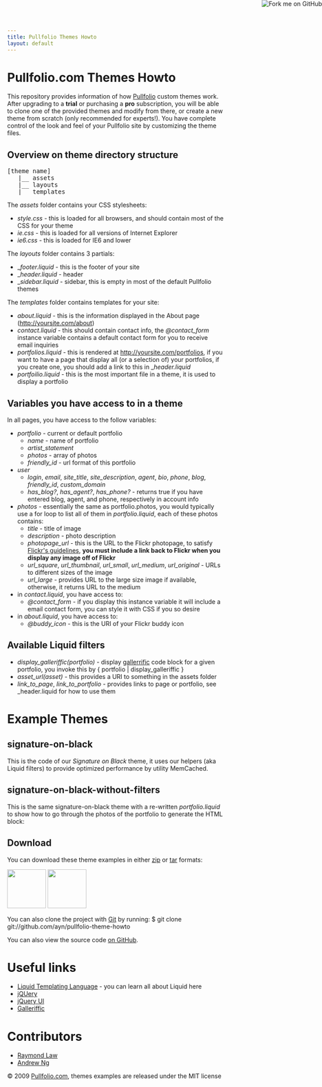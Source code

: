 ```yaml
---
title: Pullfolio Themes Howto
layout: default
---
```


<a href="http://github.com/ayn/pullfolio-theme-howto"><img style="position: absolute; top: 0; right: 0; border: 0;" src="http://s3.amazonaws.com/github/ribbons/forkme_right_darkblue_121621.png" alt="Fork me on GitHub" /></a>


Pullfolio.com Themes Howto
================================
This repository provides information of how [Pullfolio](http://pullfolio.com) custom themes work. After upgrading to a **trial** or purchasing a **pro** subscription, you will be able to clone one of the provided themes and modify from there, or create a new theme from scratch (only recommended for experts!). You have complete control of the look and feel of your Pullfolio site by customizing the theme files.

Overview on theme directory structure
-------------------------------------
<pre>
[theme name]
   |__ assets
   |__ layouts
   |__ templates
</pre>

The _assets_ folder contains your CSS stylesheets:

  * _style.css_ - this is loaded for all browsers, and should contain most of the CSS for your theme
  * _ie.css_ - this is loaded for all versions of Internet Explorer
  * _ie6.css_ - this is loaded for IE6 and lower

The _layouts_ folder contains 3 partials:

  * __footer.liquid_ - this is the footer of your site
  * __header.liquid_ - header
  * __sidebar.liquid_ - sidebar, this is empty in most of the default Pullfolio themes

The _templates_ folder contains templates for your site:

  * _about.liquid_ - this is the information displayed in the About page (http://yoursite.com/about)
  * _contact.liquid_ - this should contain contact info, the *@contact_form* instance variable contains a default contact form for you to receive email inquiries
  * _portfolios.liquid_ - this is rendered at http://yoursite.com/portfolios, if you want to have a page that display all (or a selection of) your portfolios, if you create one, you should add a link to this in __header.liquid_
  * _portfoilio.liquid_ - this is the most important file in a theme, it is used to display a portfolio
  
Variables you have access to in a theme
---------------------------------------
In all pages, you have access to the follow variables:

  * _portfolio_ - current or default portfolio
    * _name_ - name of portfolio
    * *artist_statement*
    * _photos_ - array of photos
    * *friendly_id* - url format of this portfolio
  * _user_
    * _login_, _email_, *site_title*, *site_description*, _agent_, _bio_, _phone_, _blog_, *friendly_id*, *custom_domain*
    * *has_blog?*, *has_agent?*, *has_phone?* - returns true if you have entered blog, agent, and phone, respectively in account info
  * _photos_ - essentially the same as portfolio.photos, you would typically use a for loop to list all of them in *portfolio.liquid*, each of these photos contains:
    * _title_ - title of image
    * _description_ - photo description
    * _photopage_url_ - this is the URL to the Flickr photopage, to satisfy [Flickr's guidelines](http://www.flickr.com/guidelines.gne), **you must include a link back to Flickr when you display any image off of Flickr**
    * *url_square*, *url_thumbnail*, *url_small*, *url_medium*, *url_original* - URLs to different sizes of the image
    * *url_large* - provides URL to the large size image if available, otherwise, it returns URL to the medium
  * in _contact.liquid_, you have access to:
    * *@contact_form* - if you display this instance variable it will include a email contact form, you can style it with CSS if you so desire
  * in _about.liquid_, you have access to:
    * *@buddy_icon* - this is the URI of your Flickr buddy icon

Available Liquid filters
------------------------
  * *display_galleriffic(portfolio)* - display [gallerrific](http://www.twospy.com/galleriffic/) code block for a given portfolio, you invoke this by
      { portfolio | display_galleriffic }
  * *asset_url(asset)* - this provides a URI to something in the assets folder
  * *link_to_page*, *link_to_portfolio* - provides links to page or portfolio, see _header.liquid for how to use them
  
Example Themes
==============
signature-on-black
------------------
This is the code of our _Signature on Black_ theme, it uses our helpers (aka Liquid filters) to provide optimized performance by utility MemCached.

signature-on-black-without-filters
----------------------------------
This is the same signature-on-black theme with a re-written _portfolio.liquid_ to show how to go through the photos of the portfolio to generate the HTML block:

<script src="http://gist.github.com/198407.js"></script>

Download
--------
You can download these theme examples in either [zip](http://github.com/ayn/pullfolio-theme-howto/zipball/master) or [tar](http://github.com/ayn/pullfolio-theme-howto/tarball/master) formats:

<div class="download">
  <a href="http://github.com/ayn/pullfolio-theme-howto/zipball/master">
    <img border="0" width="90" src="http://github.com/images/modules/download/zip.png"></a>
  <a href="http://github.com/ayn/pullfolio-theme-howto/tarball/master">
    <img border="0" width="90" src="http://github.com/images/modules/download/tar.png"></a>
</div>

You can also clone the project with [Git](http://git-scm.com) by running:
    $ git clone git://github.com/ayn/pullfolio-theme-howto

You can also view the source code [on GitHub](http://github.com/ayn/pullfolio-theme-howto).

Useful links
============
  * [Liquid Templating Language](http://www.liquidmarkup.org/) - you can learn all about Liquid here
  * [jQUery](http://jquery.com/)
  * [jQuery UI](http://jqueryui.com/)
  * [Galleriffic](http://www.twospy.com/galleriffic/)

Contributors
============
  * [Raymond Law](http://rayvinly.com)
  * [Andrew Ng](http://blog.andrewng.com)

&copy; 2009 [Pullfolio.com](http://pullfolio.com), themes examples are released under the MIT license